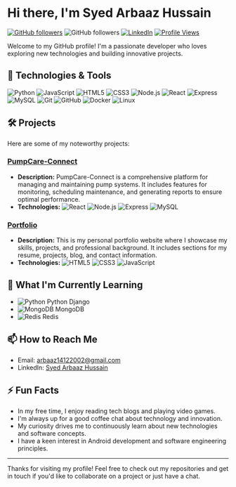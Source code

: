 # Hi there, I'm Syed Arbaaz Hussain

[![GitHub followers](https://img.icons8.com/ios-glyphs/30/000000/github.png)](https://github.com/SyedArbaazHussain) ![GitHub followers](https://img.shields.io/github/followers/SyedArbaazHussain?label=Follow&style=social)
[![LinkedIn](https://img.icons8.com/ios-glyphs/30/000000/linkedin.png)](https://www.linkedin.com/in/syed-arbaaz-hussain-7267ab228) [![Profile Views](https://img.icons8.com/fluency/30/000000/visible.png)](https://komarev.com/ghpvc/?username=SyedArbaazHussain&color=blue)

Welcome to my GitHub profile! I'm a passionate developer who loves exploring new technologies and building innovative projects.

## 🔧 Technologies & Tools

![Python](https://img.icons8.com/color/48/000000/python.png)
![JavaScript](https://img.icons8.com/color/48/000000/javascript.png)
![HTML5](https://img.icons8.com/color/48/000000/html-5.png)
![CSS3](https://img.icons8.com/color/48/000000/css3.png)
![Node.js](https://img.icons8.com/color/48/000000/nodejs.png)
![React](https://img.icons8.com/plasticine/48/000000/react.png)
![Express](https://img.icons8.com/ios-filled/50/000000/express.png)
![MySQL](https://img.icons8.com/ios-filled/50/000000/mysql-logo.png)
![Git](https://img.icons8.com/color/48/000000/git.png)
![GitHub](https://img.icons8.com/fluent/48/000000/github.png)
![Docker](https://img.icons8.com/color/48/000000/docker.png)
![Linux](https://img.icons8.com/color/48/000000/linux.png)

## 🛠️ Projects

Here are some of my noteworthy projects:

### [PumpCare-Connect](https://github.com/SyedArbaazHussain/PumpCare-Connect)
- **Description:** PumpCare-Connect is a comprehensive platform for managing and maintaining pump systems. It includes features for monitoring, scheduling maintenance, and generating reports to ensure optimal performance.
- **Technologies:** ![React](https://img.icons8.com/plasticine/48/000000/react.png) ![Node.js](https://img.icons8.com/color/48/000000/nodejs.png) ![Express](https://img.icons8.com/ios-filled/50/000000/express.png) ![MySQL](https://img.icons8.com/ios-filled/50/000000/mysql-logo.png)

### [Portfolio](https://github.com/SyedArbaazHussain/Portfolio)
- **Description:** This is my personal portfolio website where I showcase my skills, projects, and professional background. It includes sections for my resume, projects, blog, and contact information.
- **Technologies:** ![HTML5](https://img.icons8.com/color/48/000000/html-5.png) ![CSS3](https://img.icons8.com/color/48/000000/css3.png) ![JavaScript](https://img.icons8.com/color/48/000000/javascript.png)

## 🌱 What I'm Currently Learning

- ![Python](https://img.icons8.com/color/48/000000/python.png) Python Django
- ![MongoDB](https://img.icons8.com/color/48/000000/mongodb.png) MongoDB
- ![Redis](https://img.icons8.com/color/48/000000/redis.png) Redis

## 📫 How to Reach Me

- Email: arbaaz14122002@gmail.com
- LinkedIn: [Syed Arbaaz Hussain](https://www.linkedin.com/in/syed-arbaaz-hussain-7267ab228)

## ⚡ Fun Facts

- In my free time, I enjoy reading tech blogs and playing video games.
- I'm always up for a good coffee chat about technology and innovation.
- My curiosity drives me to continuously learn about new technologies and software concepts.
- I have a keen interest in Android development and software engineering principles.

---

Thanks for visiting my profile! Feel free to check out my repositories and get in touch if you'd like to collaborate on a project or just have a chat.
